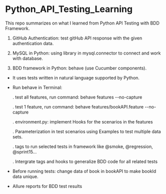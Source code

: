 # Python_API_Testing_Learning
This repo summarizes on what I learned from Python API Testing with BDD Framework.

1. GitHub Authentication: test gitHub API response with the given authentication data. 

2. MySQL in Python:  using library in mysql.connector to connect and work with database.

3. BDD framework in Python:
behave (use Cucumber components).

 - It uses tests written in natural language supported by Python.

- Run behave in Terminal: 

    . test all features, run command: behave features --no-capture

    . test 1 feature, run command: behave features/bookAPI.feature --no-capture

    . environment.py: implement Hooks for the scenarios in the features
    
    . Parameterization in test scenarios using Examples to test multiple data sets.
    
    . tags to run selected tests in framework like @smoke, @regression, @sprint15...
    
    . Intergrate tags and hooks to generalize BDD code for all related tests

- Before running tests: change data of book in bookAPI to make bookId data unique. 

- Allure reports for BDD test results
    
    